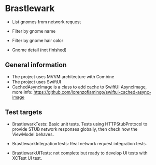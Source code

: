 # Brastlewark

- List gnomes from network request
- Filter by gnome name 
- Filter by gnome hair color

- Gnome detail (not finished)  

## General information

- The project uses MVVM architecture with Combine
- The project uses SwiftUI
- CachedAsyncImage is a class to add cache to SwiftUI AsyncImage, more info: https://github.com/lorenzofiamingo/swiftui-cached-async-image

## Test targets

- BrastlewarkTests: Basic unit tests.
Tests using HTTPStubProtocol to provide STUB network responses globally, then check how the ViewModel behaves.

- BrastlewarkIntegrationTests: Real network request integration tests.

- BrastlewarkUITests: not complete but ready to develop UI tests with XCTest UI test.
